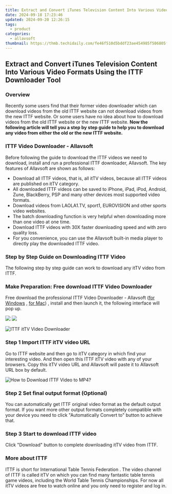 ```yaml
---
title: Extract and Convert iTunes Television Content Into Various Video Formats Using the ITTF Downloader Tool
date: 2024-09-18 17:23:46
updated: 2024-09-20 12:26:15
tags:
  - product
categories:
  - allavsoft
thumbnail: https://thmb.techidaily.com/fe46f510d5bddf23ae454985f506805f0ef965f8513d0fdf45dc77d6a53d075d.jpg
---
```


## Extract and Convert iTunes Television Content Into Various Video Formats Using the ITTF Downloader Tool

### Overview

Recently some users find that their former video downloader which can download videos from the old ITTF website can not download videos from the new ITTF website. Or some users have no idea about how to download videos from the old ITTF website or the new ITTF website. **Now the following article will tell you a step by step guide to help you to download any video from either the old or the new ITTF website.**

### ITTF Video Downloader - Allavsoft

Before following the guide to download the ITTF videos we need to download, install and run a professional ITTF downloader, Allavsoft. The key features of Allavsoft are shown as follows:

* Download all ITTF videos, that is, all itTV videos, because all ITTF videos are published on itTV category.
* All downloaded ITTF videos can be saved to iPhone, iPad, iPod, Android, Zune, BlackBerry, PSP and many other devices most supported video formats.
* Download videos from LAOLA1.TV, sport1, EUROVISION and other sports video websites.
* The batch downloading function is very helpful when downloading more than one video at one time.
* Download ITTF videos with 30X faster downloading speed and with zero quality loss.
* For you convenience, you can use the Allavsoft built-in media player to directly play the downloaded ITTF video.

### Step by Step Guide on Downloading ITTF Video

The following step by step guide can work to download any itTV video from ITTF.

### Make Preparation: Free download ITTF Video Downloader

Free download the professional ITTF Video Downloader - Allavsoft ([for Windows](https://tools.techidaily.com/allavsoft/products/) , [for Mac](https://tools.techidaily.com/allavsoft/products/)) , install and then launch it, the following interface will pop up.

[![](https://www.allavsoft.com/how-to/../images/how-to/free-download-win.jpg)](https://tools.techidaily.com/allavsoft/products/) [![](https://www.allavsoft.com/how-to/../images/how-to/free-download-mac.jpg)](https://tools.techidaily.com/allavsoft/products/)

![ITTF itTV Video Downloader](https://www.allavsoft.com/how-to/../images/allavsoft/screen-shot-600.jpg)

### Step 1 Import ITTF itTV video URL

Go to ITTF website and then go to itTV category in which find your interesting video. And then open this ITTF itTV video with any of your browsers. Copy this itTV video URL and Allavsoft will paste it to Allavsoft URL box by default.

![How to Download ITTF Video to MP4?](https://www.allavsoft.com/how-to/../images/how-to/download-rtmp-video/download-rtmp-video.jpg)

### Step 2 Set final output format (Optional)

You can automatically get ITTF original video format as the default output format. If you want more other output formats completely compatible with your device you need to click "Automatically Convert to" button to achieve that.

### Step 3 Start to download ITTF video

Click "Download" button to complete downloading itTV video from ITTF.

### More about ITTF

ITTF is short for International Table Tennis Federation . The video channel of ITTF is called itTV on which you can find many fantastic table tennis game videos, including the World Table Tennis Championships. For now all itTV videos are free to watch online and you only need to register and log in.

<ins class="adsbygoogle"
     style="display:block"
     data-ad-format="autorelaxed"
     data-ad-client="ca-pub-7571918770474297"
     data-ad-slot="1223367746"></ins>



<ins class="adsbygoogle"
     style="display:block"
     data-ad-client="ca-pub-7571918770474297"
     data-ad-slot="8358498916"
     data-ad-format="auto"
     data-full-width-responsive="true"></ins>
